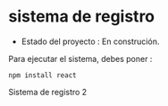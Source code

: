 <h1> sistema de registro</h1>

- Estado del proyecto : En construción.

Para ejecutar el sistema, debes poner :

 ``` npm install react ```

 Sistema de registro 2

